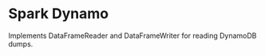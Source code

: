 Spark Dynamo
============

Implements DataFrameReader and DataFrameWriter for reading DynamoDB dumps.
